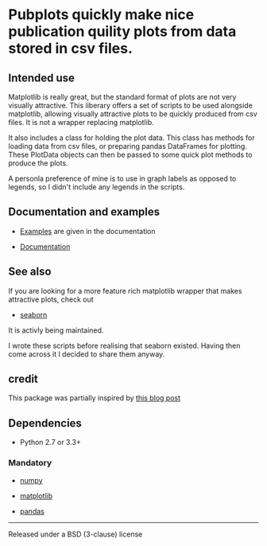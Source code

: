 Pubplots quickly make nice publication quility plots from data stored in csv files.
=====================================================================================

Intended use
------------
Matplotlib is really great, but the standard format of plots are not very visually attractive. 
This liberary offers a set of scripts to be used alongside matplotlib, allowing visually
attractive plots to be quickly produced from csv files. It is not a wrapper replacing matplotlib.

It also includes a class for holding the plot data. This class has methods for loading data from csv files,
or preparing pandas DataFrames for plotting. These PlotData objects can then be passed to some quick plot methods 
to produce the plots.

A personla preference of mine is to use in graph labels as opposed to legends, so I didn't include
any legends in the scripts.

Documentation and examples
--------------------------
- [Examples](https://bulfinb.github.io/pubplots/pubplots#examples) are given in the documentation

- [Documentation](https://bulfinb.github.io/pubplots/pubplots)

See also
--------

If you are looking for a more feature rich matplotlib wrapper that makes attractive plots, check out 

- [seaborn](https://github.com/mwaskom/seaborn)

It is activly being maintained. 

I wrote these scripts before realising that seaborn existed. Having then come across it I 
decided to share them anyway.

credit
------

This package was partially inspired by [this blog
post](http://www.randalolson.com/2014/06/28/how-to-make-beautiful-data-visualizations-in-python-with-matplotlib/)

Dependencies
------------

- Python 2.7 or 3.3+

### Mandatory

- [numpy](http://www.numpy.org/)

- [matplotlib](http://matplotlib.sourceforge.net)

- [pandas](http://pandas.pydata.org/)

-------

Released under a BSD (3-clause) license
